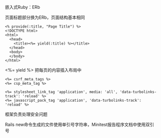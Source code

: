 嵌入式Ruby：ERb



页面标题部分换为ERb，页面结构基本相同

```erb
<% provide(:title, "Page Title") %>
<!DOCTYPE html>
<html>
  <head>
    <title><%= yield(:title) %></title>
  </head>
  <body>
  </body>
</html>
```



<%= yield %> 把每页的内容插入布局中



```erb
<%= csrf_meta_tags %>
<%= csp_meta_tag %>

<%= stylesheet_link_tag 'application', media: 'all', 'data-turbolinks-track': 'reload' %>
<%= javascript_pack_tag 'application', 'data-turbolinks-track': 'reload' %>
```

框架负责处理安全问题



Rails new命令生成的文件使用单引号字符串，Minitest报告程序文档中使用双引号
